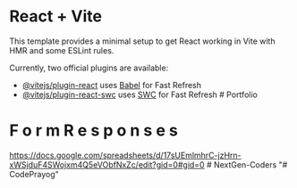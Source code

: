 # React + Vite

This template provides a minimal setup to get React working in Vite with HMR and some ESLint rules.

Currently, two official plugins are available:

- [@vitejs/plugin-react](https://github.com/vitejs/vite-plugin-react/blob/main/packages/plugin-react/README.md) uses [Babel](https://babeljs.io/) for Fast Refresh
- [@vitejs/plugin-react-swc](https://github.com/vitejs/vite-plugin-react-swc) uses [SWC](https://swc.rs/) for Fast Refresh
#   P o r t f o l i o 

# F o r m  R e s p o n s e s
https://docs.google.com/spreadsheets/d/17sUEmlmhrC-jzHrn-xWSjduF4SWojxm4Q5eVObfNxZc/edit?gid=0#gid=0 
#   N e x t G e n - C o d e r s  
 "# CodePrayog" 
